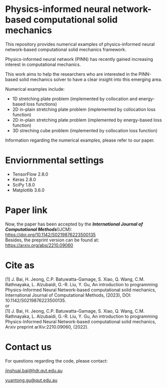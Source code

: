 # Physics-informed neural network-based computational solid mechanics
This repository provides numerical examples of physics-informed neural network-based computational solid mechanics framework. 

Physics-informed neural network (PINN) has recently gained increasing interest in computational  mechanics.

This work aims to help the researchers who are interested in the PINN-based solid mechanics solver to have a clear insight into this emerging area.

Numerical examples include:
 - 1D stretching plate problem (implemented by collocation and energy-based loss functions)
 - 2D in-plain stretching plate problem (implemented by collocation loss function)
 - 2D in-plain stretching plate problem (implemented by energy-based loss function)
 - 3D streching cube problem (implemented by collocation loss function)

Information regarding the numerical examples, please refer to our paper.

# Enviornmental settings
 - TensorFlow  2.8.0 
 - Keras       2.8.0
 - SciPy       1.8.0
 - Matplotlib  3.6.0
 
# Paper link
Now, the paper has been accepted by the ***International Journal of Computational Methods***(IJCM):  
https://doi.org/10.1142/S0219876223500135  
Besides, the preprint version can be found at:  
https://arxiv.org/abs/2210.09060

# Cite as
[1] J. Bai, H. Jeong, C.P. Batuwatta-Gamage, S. Xiao, Q. Wang, C.M. Rathnayaka, L. Alzubaidi, G.-R. Liu, Y. Gu, An introduction to programming Physics-Informed Neural Network-based computational solid mechanics, International Journal of Computational Methods, (2023), DOI: 10.1142/S0219876223500135.  
or  
[1] J. Bai, H. Jeong, C.P. Batuwatta-Gamage, S. Xiao, Q. Wang, C.M. Rathnayaka, L. Alzubaidi, G.-R. Liu, Y. Gu, An introduction to programming Physics-Informed Neural Network-based computational solid mechanics, Arxiv preprint  arXiv:2210.09060, (2022).

# Contact us
For questions regarding the code, please contact:

jinshuai.bai@hdr.qut.edu.au

yuantong.gu@qut.edu.au
